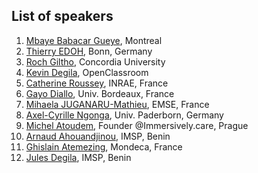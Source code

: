 
## List of speakers

1. [Mbaye Babacar Gueye](https://www.mbayebabacar.me/), Montreal
2. [Thierry EDOH](https://scholar.google.com/citations?user=8pg9kIYAAAAJ&hl=en), Bonn, Germany
3. [Roch Giltho](https://www.concordia.ca/faculty/roch-glitho.html), Concordia University
4. [Kevin Degila](https://www.kevindegila.com/), OpenClassroom
5. [Catherine Roussey](https://sites.google.com/site/rousseycat/), INRAE, France
6. [Gayo Diallo](https://www.gayodiallo.org/), Univ. Bordeaux, France 
7. [Mihaela JUGANARU-Mathieu](https://dblp.org/pid/118/3537.html), EMSE, France
8. [Axel-Cyrille Ngonga](https://dice-research.org/AxelCyrilleNgongaNgomo), Univ. Paderborn, Germany
9.  [Michel Atoudem](https://michel-kana.medium.com/), Founder @Immersively.care, Prague
10. [Arnaud Ahouandjinou](https://scholar.google.fr/citations?user=13DHnfkAAAAJ&hl=fr), IMSP, Benin
11. [Ghislain Atemezing](http://atemezing.org/), Mondeca, France
12. [Jules Degila](https://orcid.org/0000-0003-4688-9178), IMSP, Benin
